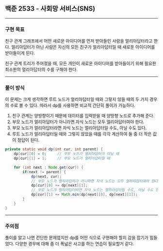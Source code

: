 ## 백준 2533 - 사회망 서비스(SNS)

***

### 구현 목표
친구 관계 그래프에서 어떤 새로운 아이디어를 먼저 받아들인 사람을 얼리아답터라고 한다. 얼리아답터가 아닌 사람은 자신의 모든 친구가 얼리아답터일 때 새로운 아이디어를 받아들이게 된다.

친구 관계 트리가 주어졌을 때, 모든 개인이 새로운 아이디어를 받아들이기 위해 필요한 최소한의 얼리아답터의 수를 구해야 한다.

***

### 풀이 방식
이 문제는 크게 생각하면 루트 노드가 얼리아답터일 때와 그렇지 않을 때의 두 가지 경우의 수로 볼 수 있다. 따라서 dp를 사용하면 비교적 간단히 풀이가 가능하다.

1. 친구 관계는 양방향이기 때문에 데이터를 입력받을 때 양방향 노드로 추가해 준다.
2. 부모 노드가 얼리아답터가 아니라면 자식 노드는 모두 얼리아답터여야 한다.
3. 부모 노드가 얼리아답터라면 자식 노드는 얼리아답터일 수도, 아닐 수도 있다.
4. 루트 노드가 얼리아답터일 때와 그렇지 않았을 때를 각각 계산하여 둘 중 더 작은 값이 정답이 된다.

``` Java
private static void dp(int cur, int parent) {
    dp[cur][0] = 0; 	// 부모 노드가 얼리아답터가 아닐 때
    dp[cur][1] = 1;		// 부모 노드가 얼리아답터일 때
    
    for (int next : Node.get(cur)) {
        if(next != parent) {
            dp(next, cur);
            // 부모 노드가 얼리아답터가 아니라면 자식 노드는 모두 얼리아답터여야 한다
            dp[cur][0] += dp[next][1];	
            // 부모 노드가 얼리아답터라면 자식 노드는 얼리아답터일 수도, 아닐 수도 있다
            dp[cur][1] += Math.min(dp[next][0], dp[next][1]);	
        }
    }
}
```

***

### 주의점

풀이를 알고 나면 간단한 문제였지만 dp를 어떤 식으로 구현해야 할지 감을 잡기가 힘들었다. 다양한 경우에 대해 좀 더 폭넓은 사고를 하는 연습이 필요할거 같다.